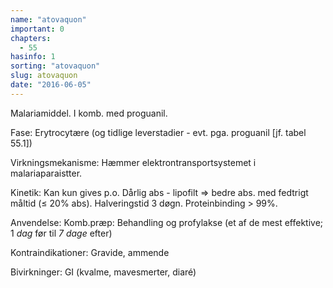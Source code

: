 ```yaml
---
name: "atovaquon"
important: 0
chapters:  
  - 55
hasinfo: 1
sorting: "atovaquon"
slug: atovaquon
date: "2016-06-05"
---
```


Malariamiddel. I komb. med proguanil.

Fase: Erytrocytære (og tidlige leverstadier - evt. pga. proguanil [jf. tabel 55.1])

Virkningsmekanisme: Hæmmer elektrontransportsystemet i malariaparaistter.

Kinetik: Kan kun gives p.o. Dårlig abs - lipofilt => bedre abs. med fedtrigt måltid (≤ 20% abs). Halveringstid 3 døgn. Proteinbinding > 99%.

Anvendelse: Komb.præp: Behandling og profylakse (et af de mest effektive; 1 <em>dag</em> før til <em>7 dage</em> efter)

Kontraindikationer: Gravide, ammende

Bivirkninger: GI (kvalme, mavesmerter, diaré)
